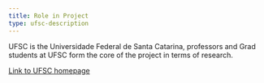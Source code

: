 ```yaml
---
title: Role in Project
type: ufsc-description
---
```

UFSC is the Universidade Federal de Santa Catarina, professors and Grad students at UFSC form the core of the project in terms of research.

[Link to UFSC homepage](http://ufsc.br/)
